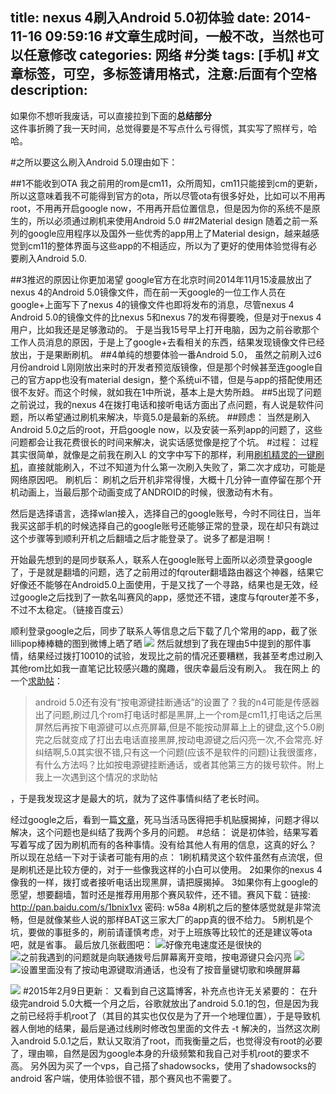 title:  nexus 4刷入Android 5.0初体验
date: 2014-11-16 09:59:16 #文章生成时间，一般不改，当然也可以任意修改
categories: 网络 #分类
tags: [手机] #文章标签，可空，多标签请用格式，注意:后面有个空格
description:  
---
如果你不想听我废话，可以直接拉到下面的**总结部分**  
这件事折腾了我一天时间，总觉得要是不写点什么亏得慌，其实写了照样亏，哈哈。

#之所以要这么刷入Android 5.0理由如下：

##1不能收到OTA
我之前用的rom是cm11，众所周知，cm11只能接到cm的更新，所以这意味着我不可能得到官方的ota，所以尽管ota有很多好处，比如可以不用再root，不用再开启google now，不用再开启位置信息，但是因为你的系统不是原生的，所以必须通过刷机来使用Android 5.0
##2Material design
随着之前一系列的google应用程序以及国外一些优秀的app用上了Material design，越来越感觉到cm11的整体界面与这些app的不相适应，所以为了更好的使用体验觉得有必要刷入Android 5.0.

##3推迟的原因让你更加渴望
google官方在北京时间2014年11月15凌晨放出了nexus 4的Android 5.0镜像文件，而在前一天google的一位工作人员在google+上面写下了nexus 4的镜像文件也即将发布的消息，尽管nexus 4 Android 5.0的镜像文件的比nexus 5和nexus 7的发布得要晚，但是对于nexus 4用户，比如我还是足够激动的。
于是当我15号早上打开电脑，因为之前谷歌那个工作人员消息的原因，于是上了google+去看相关的东西，结果发现镜像文件已经放出，于是果断刷机。
##4单纯的想要体验一番Android 5.0，
虽然之前刷入过6月份android L刚刚放出来时的开发者预览版镜像，但是那个时候甚至连google自己的官方app也没有material design，整个系统ui不错，但是与app的搭配使用还很不友好。而这个时候，就如我在1中所说，基本上是大势所趋。
##5出现了问题
之前说过，我的nexus 4在拨打电话和接听电话方面出了点问题，有人说是软件问题，所以希望通过刷机来解决，毕竟5.0是最新的系统。
##顾虑：
当然是刷入Android 5.0之后的root，开启google now，以及安装一系列app的问题了，这些问题都会让我花费很长的时间来解决，说实话感觉像是挖了个坑。
#过程：
过程其实很简单，就像是之前我在刷入L 的文字中写下的那样，利用[刷机精灵的一键刷机](http://hktkdy.com/2014/09/08/201409/0908/)，直接就能刷入，不过不知道为什么第一次刷入失败了，第二次才成功，可能是网络原因吧。
刷机后：
刷机之后开机非常得慢，大概十几分钟一直停留在那个开机动画上，当最后那个动画变成了ANDROID的时候，很激动有木有。

然后是选择语言，选择wlan接入，选择自己的google账号，今时不同往日，当年我买这部手机的时候选择自己的google账号还能够正常的登录，现在却只有跳过这个步骤等到顺利开机之后翻墙之后才能登录了。说多了都是泪啊！

开始最先想到的是同步联系人，联系人在google账号上面所以必须登录google了，于是就是翻墙的问题，选了之前用过的fqrouter翻墙路由器这个神器，结果它好像还不能够在Android5.0上面使用，于是又找了一个寻路，结果也是无效，经过google之后找到了一款名叫赛风的app，感觉还不错，速度与fqrouter差不多，不过不太稳定。（链接百度云）

顺利登录google之后，同步了联系人等信息之后下载了几个常用的app，截了张lillipop棒棒糖的图到微博上晒了晒
![](http://ww1.sinaimg.cn/large/63a3d9b7jw1embjn42jakj20ao0hsdg6.jpg)
然后就想到了我在理由5中提到的那件事情，结果经过拨打10010的试验，发现比之前的情况还要糟糕，我甚至考虑过刷入其他rom比如我一直笔记比较感兴趣的魔趣，很庆幸最后没有刷入。
我在网上 的一个[求助帖](https://plus.google.com/100761412958725838270/posts/KcyvdJndFiy)：
>android 5.0还有没有“按电源键挂断通话”的设置了？我的n4可能是传感器出了问题,刷过几个rom打电话时都是黑屏,上一个rom是cm11,打电话之后黑屏然后再按下电源键可以点亮屏幕,但是不能按动屏幕上上的键盘,这个5.0刷完之后就变成了打出去电话直接黑屏,按动电源键之后闪亮一次,不会常亮.好纠结啊,5.0其实很不错,只有这一个问题(应该不是软件的问题)让我很蛋疼，有什么方法吗？比如按电源键挂断通话，或者其他第三方的拨号软件。附上我上一次遇到这个情况的求助帖


，于是我发现这才是最大的坑，就为了这件事情纠结了老长时间。

经过google之后，看到一篇[文章](http://www.xuexx.com/archives/3442)，死马当活马医得把手机贴膜揭掉，问题才得以解决，这个问题也是纠结了我两个多月的问题。
#总结：
说是初体验，结果写着写着写成了因为刷机而有的各种事情。没有给其他人有用的信息，这真的好么？
所以现在总结一下对于读者可能有用的点：
1刷机精灵这个软件虽然有点流氓，但是刷机还是比较方便的，对于一些像我这样的小白可以使用。
2如果你的nexus 4像我的一样，拨打或者接听电话出现黑屏，请把膜揭掉。
3如果你有上google的愿望，想要翻墙，暂时还是推荐用用那个赛风软件，还不错。赛风下载：链接: http://pan.baidu.com/s/1bnix1vx 密码: w58a
4刷机之后的整体感觉就是非常流畅，但是就像某些人说的那样BAT这三家大厂的app真的很不给力。
5刷机是个坑，要做的事挺多的，刷前请谨慎考虑，对于上班族等比较忙的还是建议等ota吧，就是省事。
最后放几张截图吧：
![好像充电速度还是很快的](http://hktkdy.qiniudn.com/lillipop1.png)
![之前我遇到的问题就是向联通拨号后屏幕离开变暗，按电源键只会闪亮](http://hktkdy.qiniudn.com/lillipop2.png)
![](http://hktkdy.qiniudn.com/lillipop3.png)
![设置里面没有了按动电源键取消通话，也没有了按音量键切歌和唤醒屏幕](http://hktkdy.qiniudn.com/lillipop4.png)

![](http://hktkdy.qiniudn.com/lillipop5.png)
#2015年2月9日更新：
又看到自己这篇博客，补充点也许无关紧要的：
在升级完android 5.0大概一个月之后，谷歌就放出了android 5.0.1的包，但是因为我之前已经将手机root了（其目的其实也仅仅是为了开一个地理位置），于是导致机器人倒地的结果，最后是通过线刷时修改包里面的文件去 -t 解决的，当然这次刷入android 5.0.1之后，默认又取消了root，而我衡量之后，也觉得没有root的必要了，理由嘛，自然是因为google本身的升级频繁和我自己对手机root的要求不高。
另外因为买了一个vps，自己搭了shadowsocks，使用了shadowsocks的android 客户端，使用体验很不错，那个赛风也不需要了。
